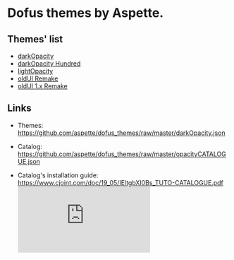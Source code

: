 # Dofus themes by Aspette.

## Themes' list

- [darkOpacity](https://github.com/aspette/dofus_themes/blob/master/themes/darkOpacity/darkOpacity.jpg?raw=true)
- [darkOpacity Hundred](https://github.com/aspette/dofus_themes/blob/master/themes/darkOpacity%20Hundred/darkOpacityHundred.jpg?raw=true)
- [lightOpacity](https://github.com/aspette/dofus_themes/blob/master/themes/lightOpacity/lightOpacity.jpg?raw=true)
- [oldUI Remake](https://github.com/aspette/dofus_themes/blob/master/themes/oldUI%20Remake/oldUIPreview.jpg?raw=true)
- [oldUI 1.x Remake](https://github.com/aspette/dofus_themes/blob/master/themes/oldUI%201.x%20Remake/oldUIPreview.jpg?raw=true)

## Links

- Themes: 
  https://github.com/aspette/dofus_themes/raw/master/darkOpacity.json
  
- Catalog:
  https://github.com/aspette/dofus_themes/raw/master/opacityCATALOGUE.json
  
- Catalog's installation guide:
  https://www.cjoint.com/doc/19_05/IEltgbXl0Bs_TUTO-CATALOGUE.pdf
![pdf](https://github.com/aspette/dofus_themes/blob/master/TUTO_CATALOGUE.pdf?raw=true)
